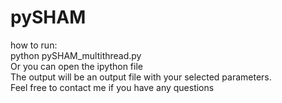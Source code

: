 # pySHAM
how to run: <br>
python pySHAM_multithread.py <br>
Or you can open the ipython file <br>
The output will be an output file with your selected parameters. <br>
Feel free to contact me if you have any questions

